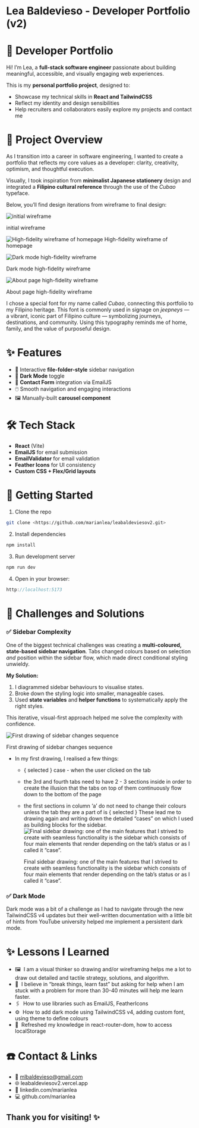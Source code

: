# Lea Baldevieso - Developer Portfolio (v2)

# 📁 Developer Portfolio

Hi! I’m Lea, a **full-stack software engineer** passionate about building meaningful, accessible, and visually engaging web experiences.

This is my **personal portfolio project**, designed to:

- Showcase my technical skills in **React and TailwindCSS**
- Reflect my identity and design sensibilities
- Help recruiters and collaborators easily explore my projects and contact me

# 🎨 Project Overview

As I transition into a career in software engineering, I wanted to create a portfolio that reflects my core values as a developer: clarity, creativity, optimism, and thoughtful execution.

Visually, I took inspiration from **minimalist Japanese stationery** design and integrated a **Filipino cultural reference** through the use of the _Cubao_ typeface.

Below, you’ll find design iterations from wireframe to final design:

![initial wireframe](src/assets/images/wireframe1.jpg)

initial wireframe

![High-fidelity wireframe of homepage](src/assets/images/default.png)
High-fidelity wireframe of homepage

![Dark mode high-fidelity wireframe](src/assets/images/darkmode.png)

Dark mode high-fidelity wireframe

![About page high-fidelity wireframe](src/assets/images/default_about.png)

About page high-fidelity wireframe

I chose a special font for my name called _Cubao_, connecting this portfolio to my Filipino heritage. This font is commonly used in signage on _jeepneys_ — a vibrant, iconic part of Filipino culture — symbolizing journeys, destinations, and community. Using this typography reminds me of home, family, and the value of purposeful design.

# ✨ Features

- 📂 Interactive **file-folder-style** sidebar navigation
- 🎨 **Dark Mode** toggle
- 📧 **Contact Form** integration via EmailJS
- 🖱️ Smooth navigation and engaging interactions
- 🖼️ Manually-built **carousel component**

# 🛠️ Tech Stack

- **React** (Vite)
- **EmailJS** for email submission
- **EmailValidator** for email validation
- **Feather Icons** for UI consistency
- **Custom CSS + Flex/Grid layouts**

# 🚀 Getting Started

1. Clone the repo

```bash
git clone <https://github.com/marianlea/leabaldeviesov2.git>

```

2. Install dependencies

```jsx
npm install
```

3. Run development server

```jsx
npm run dev
```

4. Open in your browser:

```jsx
http://localhost:5173
```

# 🚧 Challenges and Solutions

### ✅ Sidebar Complexity

One of the biggest technical challenges was creating a **multi-coloured, state-based sidebar navigation**. Tabs changed colours based on selection _and_ position within the sidebar flow, which made direct conditional styling unwieldy.

**My Solution:**

1. I diagrammed sidebar behaviours to visualise states.
2. Broke down the styling logic into smaller, manageable cases.
3. Used **state variables** and **helper functions** to systematically apply the right styles.

This iterative, visual-first approach helped me solve the complexity with confidence.

![First drawing of sidebar changes sequence](src/assets/images/sidebar1.jpg)

First drawing of sidebar changes sequence

- In my first drawing, I realised a few things:

  - { selected } case - when the user clicked on the tab
  - the 3rd and fourth tabs need to have 2 - 3 sections inside in order to create the illusion that the tabs on top of them continuously flow down to the bottom of the page
  - the first sections in column ‘a’ do not need to change their colours unless the tab they are a part of is { selected }
    These lead me to drawing again and writing down the detailed “cases” on which I used as building blocks for the sidebar.
    ![Final sidebar drawing: one of the main features that I strived to create with seamless functionality is the sidebar which consists of four main elements that render depending on the tab’s status or as I called it “case”.](src/assets/images/sidebar2.jpg)

    Final sidebar drawing: one of the main features that I strived to create with seamless functionality is the sidebar which consists of four main elements that render depending on the tab’s status or as I called it “case”.

### ✅ Dark Mode

Dark mode was a bit of a challenge as I had to navigate through the new TailwindCSS v4 updates but their well-written documentation with a little bit of hints from YouTube university helped me implement a persistent dark mode.

# ✨ Lessons I Learned

- 🖼️  I am a visual thinker so drawing and/or wireframing helps me a lot to draw out detailed and tactile strategy, solutions, and algorithm.
- 🔨  I believe in “break things, learn fast” but asking for help when I am stuck with a problem for more than 30-40 minutes will help me learn faster.
- 🖇️  How to use libraries such as EmailJS, FeatherIcons
- ⚙️  How to add dark mode using TailwindCSS v4, adding custom font, using theme to define colours
- 🎒  Refreshed my knowledge in react-router-dom, how to access localStorage

# **☎️ Contact & Links**

- 📧 mlbaldevieso@gmail.com
- 🌐 leabaldeviesov2.vercel.app
- 🔗 linkedin.com/marianlea
- 💻 github.com/marianlea

## Thank you for visiting! ✨
